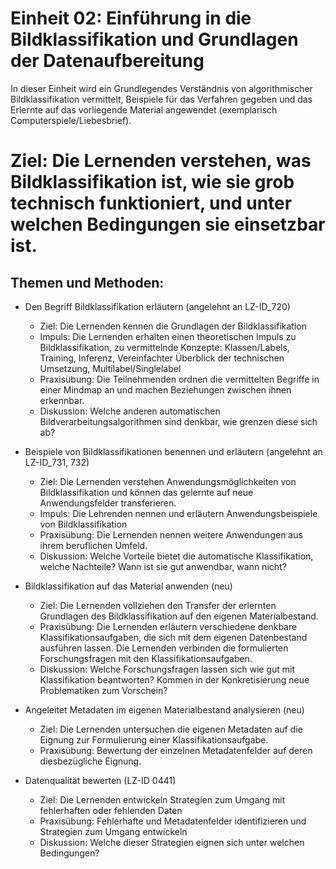 <!--

author: Mathias Zinnen und Canan Hastik  
email:    
version:  v1
language: DE

icon:     https://raw.githubusercontent.com/chastik/Beratung_Dateityp_Bild/refs/heads/main/SODa-Logo_full.svg
link:     https://raw.githubusercontent.com/chastik/Beratung/refs/heads/main/soda.css

comment:  WissKi SODA OERs

-->

# Einheit 02: Einführung in die Bildklassifikation und Grundlagen der Datenaufbereitung
In dieser Einheit wird ein Grundlegendes Verständnis von algorithmischer Bildklassifikation vermittelt, Beispiele für das Verfahren gegeben und das Erlernte auf das vorliegende Material angewendet (exemplarisch Computerspiele/Liebesbrief).

# Ziel: Die Lernenden verstehen, was Bildklassifikation ist, wie sie grob technisch funktioniert, und unter welchen Bedingungen sie einsetzbar ist.

## Themen und Methoden:
- Den Begriff Bildklassifikation erläutern (angelehnt an LZ-ID_720)
    - Ziel: Die Lernenden kennen die Grundlagen der Bildklassifikation 
    - Impuls: Die Lernenden erhalten einen theoretischen Impuls zu Bildklassifikation, zu vermittelnde Konzepte: Klassen/Labels, Training, Inferenz, Vereinfachter Überblick der technischen Umsetzung, Multilabel/Singlelabel
    - Praxisübung: Die Teilnehmenden ordnen die vermittelten Begriffe in einer Mindmap an und machen Beziehungen zwischen ihnen erkennbar.
    - Diskussion: Welche anderen automatischen Bildverarbeitungsalgorithmen sind denkbar, wie grenzen diese sich ab? 

- Beispiele von Bildklassifikationen benennen und erläutern (angelehnt an LZ-ID_731, 732)
    - Ziel: Die Lernenden verstehen Anwendungsmöglichkeiten von Bildklassifikation und können das gelernte auf neue Anwendungsfelder transferieren.
    - Impuls: Die Lehrenden nennen und erläutern Anwendungsbeispiele von Bildklassifikation
    - Praxisübung: Die Lernenden nennen weitere Anwendungen aus ihrem beruflichen Umfeld.
    - Diskussion: Welche Vorteile bietet die automatische Klassifikation, welche Nachteile? Wann ist sie gut anwendbar, wann nicht?

- Bildklassifikation auf das Material anwenden (neu)
    - Ziel: Die Lernenden vollziehen den Transfer der erlernten Grundlagen des Bildklassifikation auf den eigenen Materialbestand.
    - Praxisübung: Die Lernenden erläutern verschiedene denkbare Klassifikationsaufgaben, die sich mit dem eigenen Datenbestand ausführen lassen. Die Lernenden verbinden die formulierten Forschungsfragen mit den Klassifikationsaufgaben.
    - Diskussion: Welche Forschungsfragen lassen sich wie gut mit Klassifikation beantworten? Kommen in der Konkretisierung neue Problematiken zum Vorschein?

- Angeleitet Metadaten im eigenen Materialbestand analysieren (neu)
    - Ziel: Die Lernenden untersuchen die eigenen Metadaten auf die Eignung zur Formulierung einer Klassifikationsaufgabe. 
    - Praxisübung: Bewertung der einzelnen Metadatenfelder auf deren diesbezügliche Eignung.

- Datenqualität bewerten (LZ-ID 0441)
    - Ziel: Die Lernenden entwickeln Strategien zum Umgang mit fehlerhaften oder fehlenden Daten
    - Praxisübung: Fehlerhafte und Metadatenfelder identifizieren und Strategien zum Umgang entwickeln
    - Diskussion: Welche dieser Strategien eignen sich unter welchen Bedingungen?
